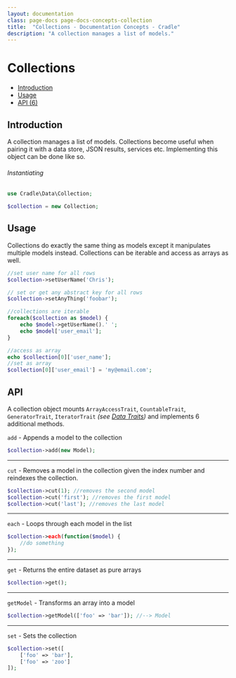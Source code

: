 ```yaml
---
layout: documentation
class: page-docs page-docs-concepts-collection
title:  "Collections - Documentation Concepts - Cradle"
description: "A collection manages a list of models."
---
```

# Collections

 - [Introduction](#intro)
 - [Usage](#usage)
 - [API (6)](#api)

<a name="intro"></a>
## Introduction

A collection manages a list of models. Collections become
useful when pairing it with a data store, JSON results, services etc.
Implementing this object can be done like so.

###### Instantiating

```php
use Cradle\Data\Collection;

$collection = new Collection;
```

<a name="usage"></a>
## Usage

Collections do exactly the same thing as models except it manipulates multiple
models instead. Collections can be iterable and access as arrays as well.

```php
//set user name for all rows
$collection->setUserName('Chris');

// set or get any abstract key for all rows
$collection->setAnyThing('foobar');

//collections are iterable
foreach($collection as $model) {        
    echo $model->getUserName().' ';
    echo $model['user_email'];
}

//access as array
echo $collection[0]['user_name'];
//set as array
$collection[0]['user_email'] = 'my@email.com';
```

<a name="api"></a>
## API

A collection object mounts `ArrayAccessTrait`, `CountableTrait`,
`GeneratorTrait`, `IteratorTrait` *(see [Data Traits](/docs/traits/data.html))*
and implements 6 additional methods.

`add` - Appends a model to the collection

```php
$collection->add(new Model);
```

----

`cut` - Removes a model in the collection given the index number and
reindexes the collection.

```php
$collection->cut(1); //removes the second model
$collection->cut('first'); //removes the first model
$collection->cut('last'); //removes the last model
```

----

`each` - Loops through each model in the list

```php
$collection->each(function($model) {
    //do something
});
```

----

`get` - Returns the entire dataset as pure arrays

```php
$collection->get();
```

----

`getModel` - Transforms an array into a model

```php
$collection->getModel(['foo' => 'bar']); //--> Model
```

----

`set` - Sets the collection

```php
$collection->set([
    ['foo' => 'bar'],
    ['foo' => 'zoo']
]);
```
